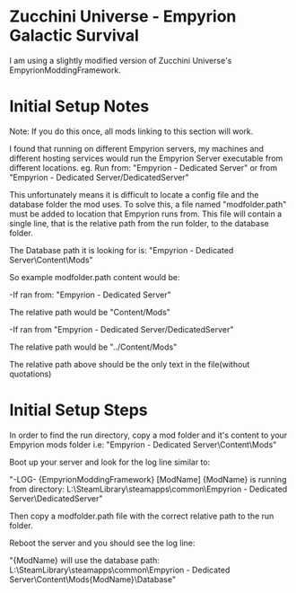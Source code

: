 # Zucchini Universe - Empyrion Galactic Survival

I am using a slightly modified version of Zucchini Universe's EmpyrionModdingFramework.

# Initial Setup Notes
Note: If you do this once, all mods linking to this section will work.

I found that running on different Empyrion servers, my machines and different hosting services would run the Empyrion Server executable from different locations. eg. Run from: "Empyrion - Dedicated Server" or from "Empyrion - Dedicated Server/DedicatedServer"

This unfortunately means it is difficult to locate a config file and the database folder the mod uses. To solve this, a file named "modfolder.path" must be added to location that Empyrion runs from. This file will contain a single line, that is the relative path from the run folder, to the database folder.

The Database path it is looking for is: "Empyrion - Dedicated Server\Content\Mods" 

So example modfolder.path content would be:

-If ran from: "Empyrion - Dedicated Server"

The relative path would be "Content/Mods"

-If ran from "Empyrion - Dedicated Server/DedicatedServer"

The relative path would be "../Content/Mods"

The relative path above should be the only text in the file(without quotations)

# Initial Setup Steps
In order to find the run directory, copy a mod folder and it's content to your Empyrion mods folder i.e: "Empyrion - Dedicated Server\Content\Mods"

Boot up your server and look for the log line similar to: 

"-LOG- {EmpyrionModdingFramework} [ModName] {ModName} is running from directory: L:\SteamLibrary\steamapps\common\Empyrion - Dedicated Server\DedicatedServer"

Then copy a modfolder.path file with the correct relative path to the run folder.

Reboot the server and you should see the log line:

"{ModName} will use the database path: L:\SteamLibrary\steamapps\common\Empyrion - Dedicated Server\Content\Mods\{ModName}\Database"
